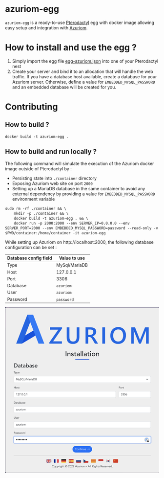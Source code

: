 # azuriom-egg
`azuriom-egg` is a ready-to-use 
[Pterodactyl](https://pterodactyl.io/) egg with docker image allowing easy setup and integration with [Azuriom](https://azuriom.com/).

# How to install and use the egg ?
1) Simply import the egg file [egg-azuriom.json](./egg-azuriom.json) into one of your Pterodactyl nest
2) Create your server and bind it to an allocation that will handle the web traffic. If you have a database host available, create a database for your Azuriom server. Otherwise, define a value for `EMBEDDED_MYSQL_PASSWORD` and an embedded database will be created for you.

# Contributing

## How to build ?
```shell
docker build -t azuriom-egg .
```

## How to build and run locally ?
The following command will simulate the execution of the Azuriom docker image outside of Pterodactyl by :

- Persisting state into `./container` directory
- Exposing Azuriom web site on port `2000`
- Setting up a MariaDB database in the same container to avoid any external dependency by providing a value for `EMBEDDED_MYSQL_PASSWORD` environment variable

```shell
sudo rm -rf ./container && \
    mkdir -p ./container && \
    docker build -t azuriom-egg . && \
    docker run -p 2000:2000 --env SERVER_IP=0.0.0.0 --env SERVER_PORT=2000 --env EMBEDDED_MYSQL_PASSWORD=password --read-only -v $PWD/container:/home/container -it azuriom-egg
```

While setting up Azuriom on http://localhost:2000, the following database configuration can be set :

|Database config field|Value to use|
|-|-|
|Type|MySql/MariaDB|
|Host|127.0.0.1|
|Port|3306|
|Database|`azuriom`|
|User|`azuriom`|
|Password|`password`|

![Azuriom database setup](./azuriom-mariadb-sshot.png)
